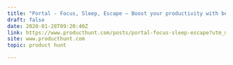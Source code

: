 ```yaml
---
title: "Portal - Focus, Sleep, Escape — Boost your productivity with beautiful & immersive ambience"
draft: false
date: 2020-01-28T09:20:40Z
link: https://www.producthunt.com/posts/portal-focus-sleep-escape?utm_medium=RSS&utm_source=hune
site: www.producthunt.com
topic: product hunt  

---
```

